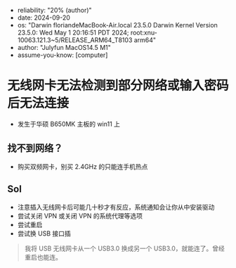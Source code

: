 - reliability: "20% (author)"
- date: 2024-09-20
- os: "Darwin floriandeMacBook-Air.local 23.5.0 Darwin Kernel Version 23.5.0: Wed May  1 20:16:51 PDT 2024; root:xnu-10063.121.3~5/RELEASE_ARM64_T8103 arm64"
- author: "Julyfun MacOS14.5 M1"
- assume-you-know: [computer]

# 无线网卡无法检测到部分网络或输入密码后无法连接

- 发生于华硕 B650MK 主板的 win11 上

## 找不到网络？

- 购买双频网卡，别买 2.4GHz 的只能连手机热点

## Sol

- 注意插入无线网卡后可能几十秒才有反应，系统通知会让你从中安装驱动
- 尝试关闭 VPN 或关闭 VPN 的系统代理等选项
- 尝试重启
- 尝试换 USB 接口插

> 我将 USB 无线网卡从一个 USB3.0 换成另一个 USB3.0，就能连了。曾经重启也能连。

